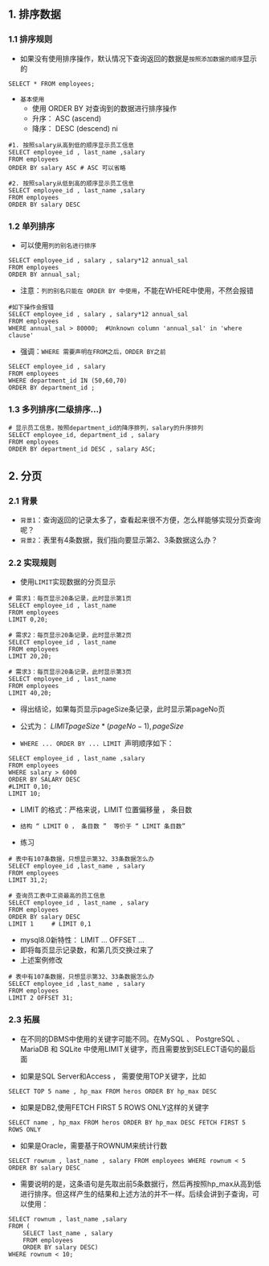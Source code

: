 
## 1. 排序数据

### 1.1 排序规则

- 如果没有使用排序操作，默认情况下查询返回的数据是`按照添加数据的顺序`显示的
```mysql
SELECT * FROM employees;
```

- `基本使用`
	- 使用 ORDER BY 对查询到的数据进行排序操作
	- 升序： ASC (ascend)
	- 降序： DESC (descend)
	ni
```mysql
#1. 按照salary从高到低的顺序显示员工信息
SELECT employee_id , last_name ,salary
FROM employees
ORDER BY salary ASC # ASC 可以省略

#2. 按照salary从低到高的顺序显示员工信息
SELECT employee_id , last_name ,salary
FROM employees
ORDER BY salary DESC 
```


### 1.2 单列排序

- 可以使用`列的别名进行排序`
```mysql
SELECT employee_id , salary , salary*12 annual_sal
FROM employees
ORDER BY annual_sal;
```

- 注意：`列的别名只能在 ORDER BY 中使用`，不能在WHERE中使用，不然会报错 
```mysql
#如下操作会报错
SELECT employee_id , salary , salary*12 annual_sal
FROM employees
WHERE annual_sal > 80000;  #Unknown column 'annual_sal' in 'where clause'
```

- 强调：`WHERE 需要声明在FROM之后，ORDER BY之前`
```mysql
SELECT employee_id , salary 
FROM employees
WHERE department_id IN (50,60,70)
ORDER BY department_id ;
```

### 1.3 多列排序(二级排序...)

```mysql 
# 显示员工信息，按照department_id的降序排列，salary的升序排列
SELECT employee_id, department_id , salary
FROM employees
ORDER BY department_id DESC , salary ASC;
```

## 2. 分页

### 2.1 背景

- `背景1`：查询返回的记录太多了，查看起来很不方便，怎么样能够实现分页查询呢？
- `背景2`：表里有4条数据，我们指向要显示第2、3条数据这么办？

### 2.2 实现规则

- 使用` LIMIT `实现数据的分页显示

```mysql
# 需求1：每页显示20条记录，此时显示第1页
SELECT employee_id , last_name 
FROM employees
LIMIT 0,20;

# 需求2：每页显示20条记录，此时显示第2页
SELECT employee_id , last_name 
FROM employees
LIMIT 20,20;

# 需求3：每页显示20条记录，此时显示第3页
SELECT employee_id , last_name 
FROM employees
LIMIT 40,20;
```

- 得出结论，如果每页显示pageSize条记录，此时显示第pageNo页
- 公式为： $LIMIT pageSize*(pageNo - 1) , pageSize$

- `WHERE ... ORDER BY ... LIMIT `声明顺序如下：

```mysql 
SELECT employee_id , last_name ,salary
FROM employees
WHERE salary > 6000
ORDER BY SALARY DESC
#LIMIT 0,10;
LIMIT 10;  	
```

- LIMIT 的格式：严格来说，LIMIT 位置偏移量 ， 条目数
- `结构 “ LIMIT 0 ， 条目数 ”  等价于 “ LIMIT 条目数”`

- 练习
```mysql
# 表中有107条数据，只想显示第32、33条数据怎么办
SELECT employee_id ,last_name , salary
FROM employees
LIMIT 31,2;

# 查询员工表中工资最高的员工信息
SELECT employee_id , last_name , salary
FROM employees 
ORDER BY salary DESC 
LIMIT 1		# LIMIT 0,1
```

- mysql8.0新特性： LIMIT ... OFFSET ...
- 即将每页显示记录数，和第几页交换过来了
- 上述案例修改
```mysql
# 表中有107条数据，只想显示第32、33条数据怎么办
SELECT employee_id ,last_name , salary
FROM employees
LIMIT 2 OFFSET 31;
```

### 2.3 拓展

- 在不同的DBMS中使用的关键字可能不同。在MySQL 、 PostgreSQL 、 MariaDB 和 SQLite 中使用LIMIT关键字，而且需要放到SELECT语句的最后面

- 如果是SQL Server和Access ， 需要使用TOP关键字，比如
```mysql 
SELECT TOP 5 name , hp_max FROM heros ORDER BY hp_max DESC
```

- 如果是DB2,使用FETCH FIRST 5 ROWS ONLY这样的关键字
```mysql
SELECT name , hp_max FROM heros ORDER BY hp_max DESC FETCH FIRST 5 ROWS ONLY
```

- 如果是Oracle，需要基于ROWNUM来统计行数
```mysql
SELECT rownum , last_name , salary FROM employees WHERE rownum < 5 ORDER BY salary DESC 
```

- 需要说明的是，这条语句是先取出前5条数据行，然后再按照hp_max从高到低进行排序。但这样产生的结果和上述方法的并不一样。后续会讲到子查询，可以使用：

```mysql
SELECT rownum , last_name ,salary
FROM (
	SELECT last_name , salary
	FROM employees
	ORDER BY salary DESC)
WHERE rownum < 10;
```










